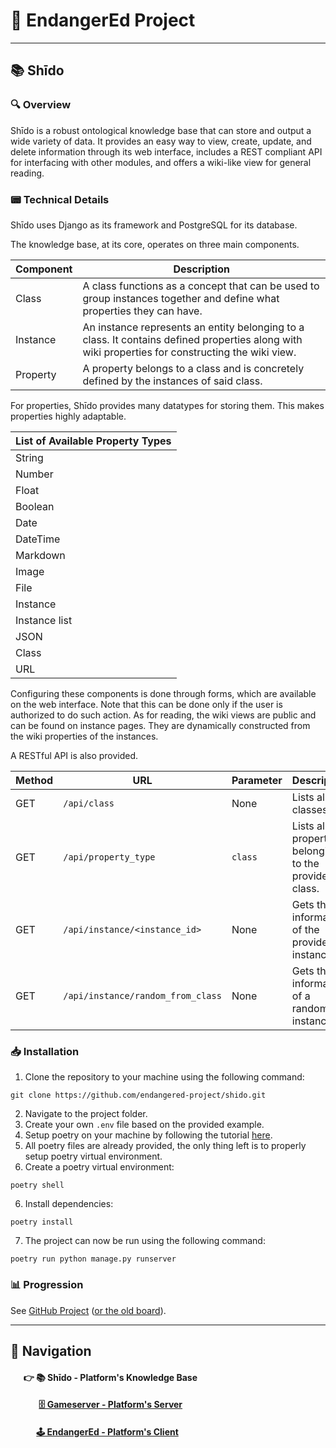 # 🌱 EndangerEd Project

---

## 📚 Shīdo

### 🔍 Overview
Shīdo is a robust ontological knowledge base that can store and output a wide variety of data. 
It provides an easy way to view, create, update, and delete information through its web interface, 
includes a REST compliant API for interfacing with other modules, and offers a wiki-like view for general reading.

### 📟 Technical Details
Shīdo uses Django as its framework and PostgreSQL for its database. 

The knowledge base, at its core, operates on three main components.

| **Component** | **Description**                                                                                                                                  |
|---------------|--------------------------------------------------------------------------------------------------------------------------------------------------|
| Class         | A class functions as a concept that can be used to group instances together and define what properties they can have.                            |     
| Instance      | An instance represents an entity belonging to a class. It contains defined properties along with wiki properties for constructing the wiki view. | 
| Property      | A property belongs to a class and is concretely defined by the instances of said class.                                                          |

For properties, Shīdo provides many datatypes for storing them. This makes properties highly adaptable.

| **List of Available Property Types** |
|--------------------------------------|
| String                               |
| Number                               |
| Float                                |
| Boolean                              |
| Date                                 |
| DateTime                             |
| Markdown                             |
| Image                                |
| File                                 |
| Instance                             |
| Instance list                        |
| JSON                                 |
| Class                                |
| URL                                  |

Configuring these components is done through forms, which are available on the web interface. Note that this can be done
only if the user is authorized to do such action. As for reading, the wiki views are public and can be found on instance pages.
They are dynamically constructed from the wiki properties of the instances.

A RESTful API is also provided.

| **Method** | **URL**                           | **Parameter** | **Description**                                       |
|------------|-----------------------------------|---------------|-------------------------------------------------------|
| GET        | `/api/class`                      | None          | Lists all classes.                                    |
| GET        | `/api/property_type`              | `class`       | Lists all properties belonging to the provided class. |
| GET        | `/api/instance/<instance_id>`     | None          | Gets the information of the provided instance.        |
| GET        | `/api/instance/random_from_class` | None          | Gets the information of a random instance.            |

### 📥 Installation
1. Clone the repository to your machine using the following command:
```commandline
git clone https://github.com/endangered-project/shido.git 
```
2. Navigate to the project folder.
3. Create your own `.env` file based on the provided example.
3. Setup poetry on your machine by following the tutorial [here](https://python-poetry.org/docs/).
4. All poetry files are already provided, the only thing left is to properly setup poetry virtual environment.
5. Create a poetry virtual environment:
```commandline
poetry shell
```
6. Install dependencies:
```commandline
poetry install
```
7. The project can now be run using the following command:
```commandline
poetry run python manage.py runserver
```

### 📊 Progression
See [GitHub Project](https://github.com/orgs/endangered-project/projects/1/) ([or the old board](https://github.com/users/HelloYeew/projects/8/views/2)).

---

## 🧭 Navigation

#### &emsp;&nbsp; 👉 📚 Shīdo - Platform's Knowledge Base

#### &emsp;&emsp;&emsp; [🗄️ Gameserver - Platform's Server](https://github.com/endangered-project/gameserver)

#### &emsp;&emsp;&nbsp;&nbsp;&nbsp; [🕹️ EndangerEd - Platform's Client](https://github.com/endangered-project/EndangerEd)



